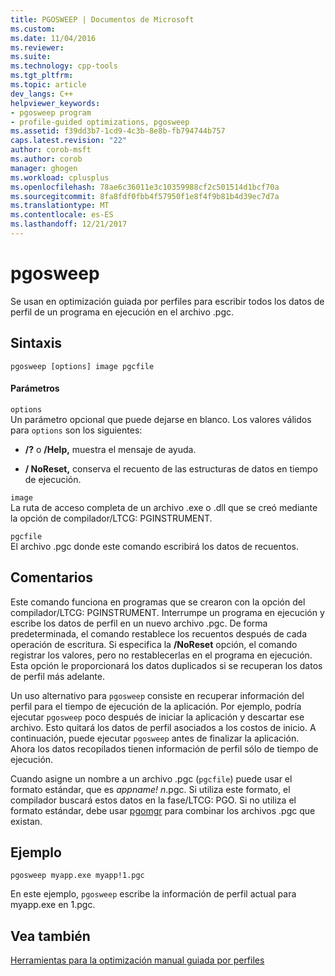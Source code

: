 ```yaml
---
title: PGOSWEEP | Documentos de Microsoft
ms.custom: 
ms.date: 11/04/2016
ms.reviewer: 
ms.suite: 
ms.technology: cpp-tools
ms.tgt_pltfrm: 
ms.topic: article
dev_langs: C++
helpviewer_keywords:
- pgosweep program
- profile-guided optimizations, pgosweep
ms.assetid: f39dd3b7-1cd9-4c3b-8e8b-fb794744b757
caps.latest.revision: "22"
author: corob-msft
ms.author: corob
manager: ghogen
ms.workload: cplusplus
ms.openlocfilehash: 78ae6c36011e3c10359988cf2c501514d1bcf70a
ms.sourcegitcommit: 8fa8fdf0fbb4f57950f1e8f4f9b81b4d39ec7d7a
ms.translationtype: MT
ms.contentlocale: es-ES
ms.lasthandoff: 12/21/2017
---
```

# <a name="pgosweep"></a>pgosweep
Se usan en optimización guiada por perfiles para escribir todos los datos de perfil de un programa en ejecución en el archivo .pgc.  
  
## <a name="syntax"></a>Sintaxis  
  
```  
pgosweep [options] image pgcfile  
```  
  
#### <a name="parameters"></a>Parámetros  
 `options`  
 Un parámetro opcional que puede dejarse en blanco. Los valores válidos para `options` son los siguientes:  
  
-   **/?** o **/Help,** muestra el mensaje de ayuda.  
  
-   **/ NoReset,** conserva el recuento de las estructuras de datos en tiempo de ejecución.  
  
 `image`  
 La ruta de acceso completa de un archivo .exe o .dll que se creó mediante la opción de compilador/LTCG: PGINSTRUMENT.  
  
 `pgcfile`  
 El archivo .pgc donde este comando escribirá los datos de recuentos.  
  
## <a name="remarks"></a>Comentarios  
 Este comando funciona en programas que se crearon con la opción del compilador/LTCG: PGINSTRUMENT. Interrumpe un programa en ejecución y escribe los datos de perfil en un nuevo archivo .pgc. De forma predeterminada, el comando restablece los recuentos después de cada operación de escritura. Si especifica la **/NoReset** opción, el comando registrar los valores, pero no restablecerlas en el programa en ejecución. Esta opción le proporcionará los datos duplicados si se recuperan los datos de perfil más adelante.  
  
 Un uso alternativo para `pgosweep` consiste en recuperar información del perfil para el tiempo de ejecución de la aplicación. Por ejemplo, podría ejecutar `pgosweep` poco después de iniciar la aplicación y descartar ese archivo. Esto quitará los datos de perfil asociados a los costos de inicio. A continuación, puede ejecutar `pgosweep` antes de finalizar la aplicación. Ahora los datos recopilados tienen información de perfil sólo de tiempo de ejecución.  
  
 Cuando asigne un nombre a un archivo .pgc (`pgcfile`) puede usar el formato estándar, que es *appname! n*.pgc. Si utiliza este formato, el compilador buscará estos datos en la fase/LTCG: PGO. Si no utiliza el formato estándar, debe usar [pgomgr](../../build/reference/pgomgr.md) para combinar los archivos .pgc que existan.  
  
## <a name="example"></a>Ejemplo  
  
```  
pgosweep myapp.exe myapp!1.pgc  
```  
  
 En este ejemplo, `pgosweep` escribe la información de perfil actual para myapp.exe en 1.pgc.  
  
## <a name="see-also"></a>Vea también  
 [Herramientas para la optimización manual guiada por perfiles](../../build/reference/tools-for-manual-profile-guided-optimization.md)